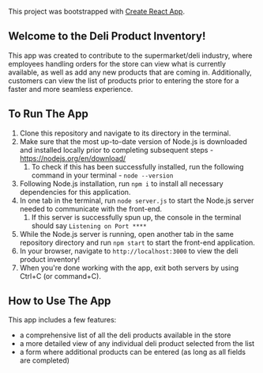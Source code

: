 This project was bootstrapped with [Create React App](https://github.com/facebook/create-react-app).

## Welcome to the Deli Product Inventory!

This app was created to contribute to the supermarket/deli industry, where employees handling orders for the store can view what is currently available, as well as add any new products that are coming in. Additionally, customers can view the list of products prior to entering the store for a faster and more seamless experience.

## To Run The App

1. Clone this repository and navigate to its directory in the terminal.
2. Make sure that the most up-to-date version of Node.js is downloaded and installed locally prior to completing subsequent steps - https://nodejs.org/en/download/
   1. To check if this has been successfully installed, run the following command in your terminal - `node --version`
3. Following Node.js installation, run `npm i` to install all necessary dependencies for this application.
4. In one tab in the terminal, run `node server.js` to start the Node.js server needed to communicate with the front-end.
   1. If this server is successfully spun up, the console in the terminal should say `Listening on Port ****`
5. While the Node.js server is running, open another tab in the same repository directory and run `npm start` to start the front-end application.
6. In your browser, navigate to `http://localhost:3000` to view the deli product inventory!
7. When you're done working with the app, exit both servers by using Ctrl+C (or command+C).

## How to Use The App

This app includes a few features:
- a comprehensive list of all the deli products available in the store
- a more detailed view of any individual deli product selected from the list
- a form where additional products can be entered (as long as all fields are completed)

